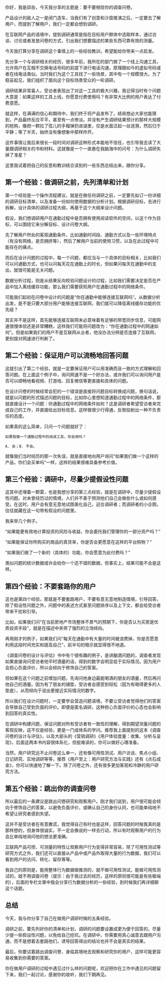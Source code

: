 你好，我是邱岳，今天我分享的主题是：要不要相信你的调查问卷。

产品设计的敌人之一是闭门造车，当我们有了创意和沙盘推演之后，一定要去了解用户，而提到了解用户，我们一定都会想到调研。

在互联网产品的语境中，提到调研通常是指在目标用户群体中选取样本，通过访谈、讨论或者发放问卷的方式，引出我们想要描述的某些东西可靠有效的测量。

今天我打算分享在调研这个事情上的一些经验教训，希望能给你带来一点启发。

先分享一个与调研相关的经历，很多年前，我所在的部门做了一个线上沟通工具，允许用户在互相不交换电话号码的前提下进行电话沟通，原理跟如今的虚拟号码或者在线电话类似。当时我们为这个工具找了一些场景，其中有一个规模很大。为了稳妥起见，我们组织了面向这个目标场景受众的一轮调研。

调研结果非常喜人，受访者表现出了对这一工具的极大兴趣，我记得当时有个问题大意是：如果这样的工具上线，你愿意付费使用吗？有非常大比例的用户表达了付费意愿。

就这样，在满满的信心和期待中，我们终于将产品发布了。结局想必大家也能猜到，产品最终反应平平，甚至有一点惨淡。并没有产生调研结果预计的那样大规模的抢购，像把一颗拉了弦儿的手榴弹扔进湖里，仅是水面泛起一丝涟漪，然后归于平静；等了半天，始终没有像想象中那样炸开。

这件事情让我后来很长一段时间对调研这种形式本能地不信任，也引导我去读了大量跟调研相关的书和材料。这就像是一个一直悬在我脑海中的问号：为什么调研失掉了准星？

这里我试着把自己的反思和教训结合读到的一些东西总结出来，跟你分享。

## 第一个经验：做调研之前，先列清单和计划

第一个经验是一个操作流程建议，就是在做任何调研之前，一定要先拟订一份详细的调研目标清单，以及准备一份如何使用数据的分析计划。根据调研目标，去进行拆解，设计具体的调研过程大纲，再基于这个大纲来设计问题。

假设，我们想调研用户在通勤过程中是否拥有使用阅读软件的空间，以这个作为目标，可以围绕它来分解目标、设计问卷大纲。

先了解用户所处的客观通勤条件，比如通勤时间段、通勤方式以及一些环境特点（有没有网络，是否拥挤等），然后了解用户当前的使用习惯，以及在此过程中可能存在的痛点。

而后在设计问题的过程中，每一个问题，都应当与一个具体的目标相关，比如我们可以问通勤方式，也可以问每天花在通勤上的时长，但如果问每天在通勤中的支出，就很可能是无关问题。

数据分析过程，则是从结果反向校验问题设计的过程，比如我们需要决定是否在产品中加入离线缓存功能，那么我们需要获知用户在通勤过程中的网络条件。

可能我们起初在问卷中设计的问题是“你在通勤中能够连接互联网吗”。从数据分析出发，是不是只要大部分用户能够连接互联网，我们就可以降低离线缓存功能的优先级？

其实并不是这样，首先能够连接互联网未必意味着有足够的带宽同步信息，可能网速很慢体验还是非常糟糕，这样我们可能将问题改为：“你在通勤过程中的网速如何”。但是如果我们的用户不是互联网从业者，他没办法分辨是否连接了互联网，更别提对网速进行判断了。

## 第二个经验：保证用户可以流畅地回答问题

这就引出了第二个经验，就是一定要保证用户可以用准确而且一致的方式理解和回答问题。在上面这个例子中，询问网速不是一个好办法，或许我们可以询问用户是否可以顺畅地看视频、打游戏、回复微信等更直接和具体的问题。

在设计问卷的时候经常会犯的一个错误是直接将问题目标转换成问题，换句话说，就是以问题的形式描述问题的目标，比如你心里想知道通勤过程中的网络条件，那就直接设计一个问题：你通勤过程中的网络条件如何？这是调研者希望受访者来完成自己的工作，并直接给出目标信息。这样做很少行得通，反倒投射出一种不负责任的态度。

如果真的这么简单，只问一个问题就好了：

```
如果我做一个通勤过程中的阅读工具，你会用吗？

A. 会；B. 不会。

```

就像我们当时经历的那一次失误，就是直接地向用户询问“如果我们做一个这样的产品，你们会买单吗”一样，这样的结果很难具备参考价值。

## 第三个经验：调研中，尽量少提假设性问题

这其中还埋着一颗雷，也是我想分享的第三点经验，就是在调研中，尽量少提假设性问题。对未曾经历过的情境，人们并不善于预测他们自己会做些什么或如何感受。在这时，用户会有意无意地试图美化自己，迎合调研者；而调研者的小企图，往往就藏在这一句带有假设的问题里。

我来举几个例子。

“如果能更有效地计算投资的风险与收益，你会委托我们管理你的一部分资产吗？”

“如果能保证你所购买的商品的真货率，你是否会更愿意在这样的平台购物？”

“如果我们做了一个新的（具体的）功能，你会愿意为此付费吗？”

类似问题的统计数据或许会给你一个还不错的数据，但事实上，结果可能不会是这样。

## 第四个经验：不要套路你的用户

这也是第四个经验，那就是不要套路用户，不要有意无意地制造情境，引导回答。除了假设性问题之外，问题中的表述方式甚至问题排序以及上下文，都会给受访者带来干扰和引导。

比如，如果我们问“在当前房地产市场整体不景气的预期下，你是否认为买房是优质投资手段”，就是在描述中夹带了强烈的立场倾向。

再用刚才的例子，如果我们问“每天在通勤中有大量的时间被浪费掉，你是否愿意利用这段时间充实和提高自己”，前半句的暗示就显得很不地道。

《调查问卷的设计与评估》书中有个很有趣的例子，是讲酗酒问题的，调查者发现如果直接询问受访者他平时酒量的话，得到的数字会明显低于实际情况。因为用户会担心负面评价，所以会倾向于修饰自己的答案。

但如果在这个问题之前增加问题，先询问他身边最能喝酒的朋友的酒量，然后再问他自己的酒量。因为有了朋友的铺垫，受访者会感受到轻松（因为有喝得更多的人垫底），从而倾向于说出更接近实际情况的数字。

所以我们在设计问题时，一定要学会营造问题语境，不要让受访者觉得他们的答案会导致自己受到负面的评价。即便是匿名调研，这种担心负面评价的心态也会影响到回答的真实性。

在调研中构建问题，保证问题对所有受访者有一致性的理解，得到期望测量问题的客观反映，这不仅是经验，更是一门成体系的学问。推荐我上面提到的这本《调查问卷的设计与评估》，以及大部头的《营销调研》《用户体验度量：收集、分析与呈现》，后面这两本书内容很体系化，但挺难读的，你可以做好心理准备。

当然，用户研究远不止问卷这么单一，还有像可用性测试、用户访谈、焦点小组、日记研究、实地调研等等，推荐《用户至上：用户研究方法与实践》还有《点石成金》，你可以快速地了解一下。除了问卷之外，还有很多更加客观和冷静的用户研究方法。

## 第五个经验：跳出你的调查问卷

所以最后的一条建议是跳出问卷研究和观察用户。刚才我们说到，用户很可能会倾向于修饰自己的答案，以避免负面评价，或确认自己的身份认同，也可能单纯地不希望让研究者感到失望。

这并不是受访者在有意撒谎，我觉得自己有时也是这样，回答问题的时候我真的是那样想的，但身体很诚实，不一定会像说的一样去行动，所以有时观察用户的行为会比单纯地询问他的想法更准确。

互联网产品可控、可测量的特性让观察用户行为变得非常容易，除了可用性测试等研究方式之外，我们还可以直接从产品中或产品外取得大量的行为数据，我们可以看到用户的访问、转化、留存等等。

我自己的原则是，能用整体行为数据做推测的，就不做可用性测试，能做可用性测试的，就不用调查问卷（提示：由于我过去的经历，这样的原则很可能是有些极端的），后面的专栏文章中我会分享行为数据分析的一些经验，到时候我们再详细聊这个话题。

## 总结

今天，我与你分享了自己在做用户调研时候的五条经验。

调研之前，要先列好你的清单和计划，调研的问题要设置成更为便于回答的，尽量少提一些假设性问题，以免给自己挖坑。在调研中，你需要用真心诚意去跟用户沟通，而不是想着去套路他们，诱导回答得出的结论也并不会是真实的结果。

最后，你要试着跳出调查问卷，身临其境地去观察和研究你的用户，这样可能更容易收集到你需要的答案。

你在做用户调研的过程中遇见过什么样的问题呢，欢迎把你在工作中遇见的问题留下来，我们一起讨论，感谢你的收听，我们下期再见。